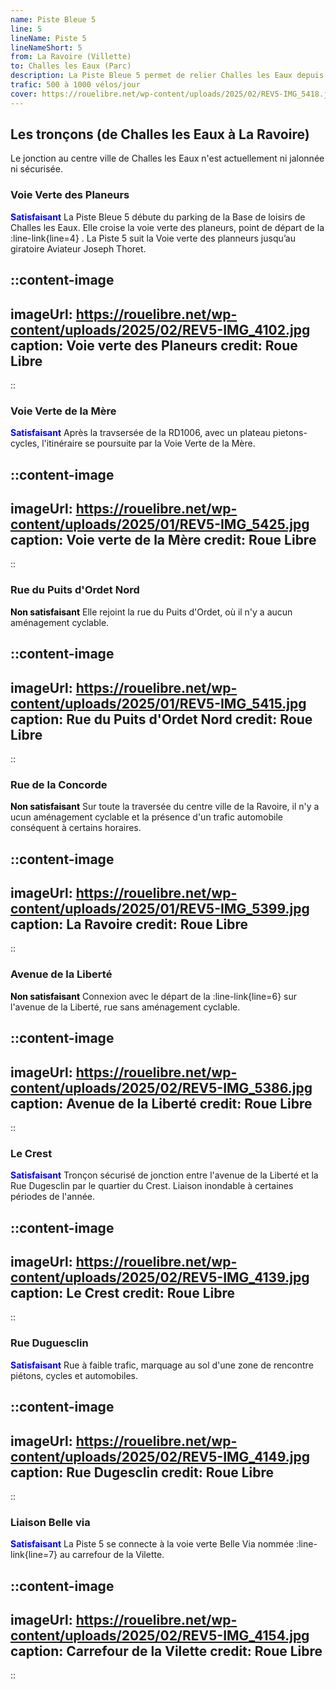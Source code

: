 ```yaml
---
name: Piste Bleue 5
line: 5
lineName: Piste 5
lineNameShort: 5
from: La Ravoire (Villette)
to: Challes les Eaux (Parc)
description: La Piste Bleue 5 permet de relier Challes les Eaux depuis la voie Verte Sud via La Ravoire.
trafic: 500 à 1000 vélos/jour
cover: https://rouelibre.net/wp-content/uploads/2025/02/REV5-IMG_5418.jpg
---
```


## Les tronçons (de Challes les Eaux à La Ravoire)

Le jonction au centre ville de Challes les Eaux n'est actuellement ni jalonnée ni sécurisée.

### Voie Verte des Planeurs
<span style="color:blue;font-weight:bold">Satisfaisant</span> La Piste Bleue 5 débute du parking de la Base de loisirs de Challes les Eaux. Elle croise la voie verte des planeurs, point de départ de la :line-link{line=4} . La Piste 5 suit la Voie verte des planneurs jusqu’au giratoire Aviateur Joseph Thoret.

::content-image
---
imageUrl: https://rouelibre.net/wp-content/uploads/2025/02/REV5-IMG_4102.jpg
caption: Voie verte des Planeurs
credit: Roue Libre
---
::

### Voie Verte de la Mère
<span style="color:blue;font-weight:bold">Satisfaisant</span> Après la travsersée de la RD1006, avec un plateau pietons-cycles, l'itinéraire se poursuite par la Voie Verte de la Mère.

::content-image
---
imageUrl: https://rouelibre.net/wp-content/uploads/2025/01/REV5-IMG_5425.jpg
caption: Voie verte de la Mère
credit: Roue Libre
---
::

### Rue du Puits d'Ordet Nord
<span style="color:black;font-weight:bold">Non satisfaisant</span>
Elle rejoint la rue du Puits d'Ordet, où il n'y a aucun aménagement cyclable.

::content-image
---
imageUrl: https://rouelibre.net/wp-content/uploads/2025/01/REV5-IMG_5415.jpg
caption: Rue du Puits d'Ordet Nord
credit: Roue Libre
---
::

### Rue de la Concorde
<span style="color:black;font-weight:bold">Non satisfaisant</span>
Sur toute la traversée du centre ville de la Ravoire, il n'y a ucun aménagement cyclable et la présence d'un trafic automobile conséquent à certains horaires.


::content-image
---
imageUrl: https://rouelibre.net/wp-content/uploads/2025/01/REV5-IMG_5399.jpg
caption: La Ravoire
credit: Roue Libre
---
::

### Avenue de la Liberté
<span style="color:black;font-weight:bold">Non satisfaisant</span>
Connexion avec le départ de la :line-link{line=6} sur l'avenue de la Liberté, rue sans aménagement cyclable.

::content-image
---
imageUrl: https://rouelibre.net/wp-content/uploads/2025/02/REV5-IMG_5386.jpg
caption: Avenue de la Liberté
credit: Roue Libre
---
::

### Le Crest
<span style="color:blue;font-weight:bold">Satisfaisant</span> 
Tronçon sécurisé de jonction entre l'avenue de la Liberté et la Rue Dugesclin par le quartier du Crest. Liaison inondable à certaines périodes de l'année.

::content-image
---
imageUrl: https://rouelibre.net/wp-content/uploads/2025/02/REV5-IMG_4139.jpg
caption: Le Crest
credit: Roue Libre
---
::

### Rue Duguesclin
<span style="color:blue;font-weight:bold">Satisfaisant</span>
Rue à faible trafic, marquage au sol d'une zone de rencontre piétons, cycles et automobiles.

::content-image
---
imageUrl: https://rouelibre.net/wp-content/uploads/2025/02/REV5-IMG_4149.jpg
caption: Rue Dugesclin
credit: Roue Libre
---
::

### Liaison Belle via
<span style="color:blue;font-weight:bold">Satisfaisant</span> La Piste 5 se connecte à la voie verte Belle Via nommée :line-link{line=7} au carrefour de la Vilette.

::content-image
---
imageUrl: https://rouelibre.net/wp-content/uploads/2025/02/REV5-IMG_4154.jpg
caption: Carrefour de la Vilette
credit: Roue Libre
---
::